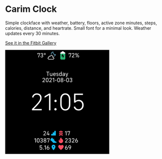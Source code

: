 # Carim Clock

Simple clockface with weather, battery, floors, active zone minutes, steps, calories, distance, and heartrate. Small font for a minimal look. Weather updates every 30 minutes.

[See it in the Fitbit Gallery](https://gallery.fitbit.com/details/69e98934-b0c7-4adb-aafb-945f0eeeedb0)

![Screenshot](Screenshot.png)
